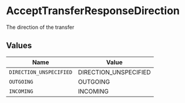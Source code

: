 # AcceptTransferResponseDirection

The direction of the transfer


## Values

| Name                    | Value                   |
| ----------------------- | ----------------------- |
| `DIRECTION_UNSPECIFIED` | DIRECTION_UNSPECIFIED   |
| `OUTGOING`              | OUTGOING                |
| `INCOMING`              | INCOMING                |